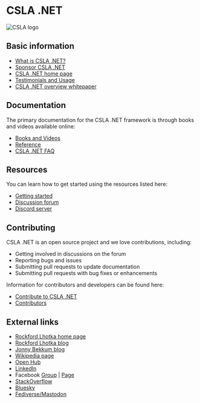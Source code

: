 # CSLA .NET

![CSLA logo](https://github.com/MarimerLLC/csla/raw/main/Support/Logos/csla%20win8_mid.png)

## Basic information

* [What is CSLA .NET?](What-is-CSLA-.NET.md)
* [Sponsor CSLA .NET](https://github.com/sponsors/rockfordlhotka)
* [CSLA .NET home page](http://www.cslanet.com)
* [Testimonials and Usage](Testimonials-and-Usage.md)
* [CSLA .NET overview whitepaper](https://github.com/MarimerLLC/csla/raw/master/Support/magenic-white-paper-overview-of-csla.pdf)

## Documentation

The primary documentation for the CSLA .NET framework is through books and videos available online:

* [Books and Videos](Books-and-videos.md)
* [Reference](Reference.md)
* [CSLA .NET FAQ](https://github.com/MarimerLLC/csla/tree/main/docs)

## Resources

You can learn how to get started using the resources listed here:

* [Getting started](Getting-started.md)
* [Discussion forum](https://github.com/MarimerLLC/csla/discussions)
* [Discord server](https://discord.gg/9ahKjb7ccf)

## Contributing

CSLA .NET is an open source project and we love contributions, including:

* Getting involved in discussions on the forum
* Reporting bugs and issues
* Submitting pull requests to update documentation
* Submitting pull requests with bug fixes or enhancements

Information for contributors and developers can be found here:

* [Contribute to CSLA .NET](https://github.com/MarimerLLC/csla/blob/main/.github/CONTRIBUTING.md)
* [Contributors](contributors.md)

## External links

* [Rockford Lhotka home page](https://lhotka.net)
* [Rockford Lhotka blog](https://blog.lhotka.net)
* [Jonny Bekkum blog](https://jonnybekkum.wordpress.com/)
* [Wikipedia page](http://en.wikipedia.org/wiki/CSLA_.NET)
* [Open Hub](https://www.openhub.net/p/cslanet)
* [LinkedIn](https://www.linkedin.com/groups/99453/)
* Facebook [Group](https://www.facebook.com/groups/cslanet/) | [Page](https://www.facebook.com/CslaNet)
* [StackOverflow](http://stackoverflow.com/tags/csla/info)
* [Bluesky](https://bsky.app/profile/cslanet.bsky.social)
* [Fediverse/Mastodon](https://dotnet.social/@cslanet)
